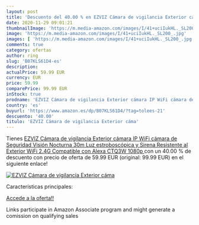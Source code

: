 ```yaml
---
layout: post
title: 'Descuento del 40.00 % en EZVIZ Cámara de vigilancia Exterior cáma'
date: 2020-11-29 09:01:21
thumbnailImage: 'https://m.media-amazon.com/images/I/41+uciIukHL._SL200_.jpg'
image: 'https://m.media-amazon.com/images/I/41+uciIukHL._SL200_.jpg'
images: [ 'https://m.media-amazon.com/images/I/41+uciIukHL._SL200_.jpg' ]
comments: true
category: ofertas
author: ring
slug: 'B07KLS61D4-es'
description:
actualPrice: 59.99 EUR
currency: EUR
price: 59.99
comparePrice: 99.99 EUR
inStock: true
prodname: 'EZVIZ Cámara de vigilancia Exterior cámara IP WiFi cámara de Seguridad Visión Nocturna 30m Luz estroboscópica y Sirena Resistente al Exterior WiFi 2.4G Compatible con Alexa CTQ3W  1080p '
country: 'es'
buyurl: 'https://www.amazon.es/dp/B07KLS61D4/?tag=tolees-21'
descuento: '40.00'
titulo: 'EZVIZ Cámara de vigilancia Exterior cáma'
---
```


Tienes [EZVIZ Cámara de vigilancia Exterior cámara IP WiFi cámara de Seguridad Visión Nocturna 30m Luz estroboscópica y Sirena Resistente al Exterior WiFi 2.4G Compatible con Alexa CTQ3W  1080p ](https://www.amazon.es/dp/B07KLS61D4/?tag=tolees-21) con un 40.00 % de descuento con precio de oferta de 59.99 EUR (original: 99.99 EUR) en el siguiente enlace!

[![EZVIZ Cámara de vigilancia Exterior cáma](https://m.media-amazon.com/images/I/41+uciIukHL._SL200_.jpg)](https://www.amazon.es/dp/B07KLS61D4/?tag=tolees-21)

Características principales:


[Accede a la oferta!!](https://www.amazon.es/dp/B07KLS61D4/?tag=tolees-21)

Links participate in Amazon Associate program and might generate a comission on qualifying sales


